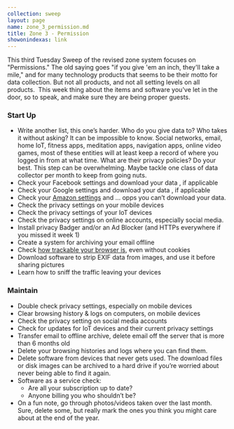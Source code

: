 ```yaml
---
collection: sweep
layout: page
name: zone_3_permission.md
title: Zone 3 - Permission
showonindexas: link
---
```


This third Tuesday Sweep of the revised zone system focuses on "Permissions." The old saying goes "if you give 'em an inch, they'll take a mile," and for many technology products that seems to be their motto for data collection. But not all products, and not all setting levels on all products.  This week thing about the items and software you've let in the door, so to speak, and make sure they are being proper guests.

### Start Up

*   Write another list, this one’s harder. Who do you give data to? Who takes it without asking? It can be impossible to know. Social networks, email, home IoT, fitness apps, meditation apps, navigation apps, online video games, most of these entities will at least keep a record of where you logged in from at what time. What are their privacy policies? Do your best. This step can be overwhelming. Maybe tackle one class of data collector per month to keep from going nuts.
*   Check your Facebook settings and download your data , if applicable
*   Check your Google settings and download your data , if applicable
*   Check your [Amazon settings](https://www.makeuseof.com/tag/amazon-privacy-shopping/) and … opps you can’t download your data.
*   Check the privacy settings on your mobile devices
*   Check the privacy settings of your IoT devices
*   Check the privacy settings on online accounts, especially social media.
*   Install privacy Badger and/or an Ad Blocker (and HTTPs everywhere if you missed it week 1)
*   Create a system for archiving your email offline
*   Check [how trackable your browser is](https://panopticlick.eff.org/), even without cookies
*   Download software to strip EXIF data from images, and use it before sharing pictures
*   Learn how to sniff the traffic leaving your devices

### Maintain

*   Double check privacy settings, especially on mobile devices
*   Clear browsing history & logs on computers, on mobile devices
*   Check the privacy setting on social media accounts
*   Check for updates for IoT devices and their current privacy settings
*   Transfer email to offline archive, delete email off the server that is more than 6 months old
*   Delete your browsing histories and logs where you can find them.
*   Delete software from devices that never gets used. The download files or disk images can be archived to a hard drive if you’re worried about never being able to find it again.
*   Software as a service check:
    *   Are all your subscription up to date?
    *   Anyone billing you who shouldn’t be?
*   On a fun note, go through photos/videos taken over the last month. Sure, delete some, but really mark the ones you think you might care about at the end of the year.
